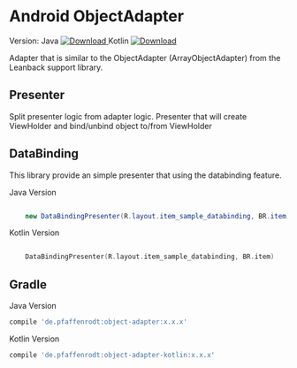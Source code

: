 Android ObjectAdapter
=====================
Version: 
Java [ ![Download](https://api.bintray.com/packages/pfaffenrodt/maven/android-object-adapter/images/download.svg) ](https://bintray.com/pfaffenrodt/maven/android-object-adapter/_latestVersion)
Kotlin [ ![Download](https://api.bintray.com/packages/pfaffenrodt/maven/android-kotlin-object-adapter/images/download.svg) ](https://bintray.com/pfaffenrodt/maven/android-kotlin-object-adapter/_latestVersion)

Adapter that is similar to the ObjectAdapter (ArrayObjectAdapter) from the Leanback support library.

## Presenter
Split presenter logic from adapter logic.
Presenter that will create ViewHolder and bind/unbind object to/from ViewHolder


## DataBinding
This library provide an simple presenter that using the databinding feature.

Java Version
```java

    new DataBindingPresenter(R.layout.item_sample_databinding, BR.item);

```

Kotlin Version
```kotlin

    DataBindingPresenter(R.layout.item_sample_databinding, BR.item)

```

## Gradle
Java Version
```gradle
compile 'de.pfaffenrodt:object-adapter:x.x.x'
```

Kotlin Version
```gradle
compile 'de.pfaffenrodt:object-adapter-kotlin:x.x.x'
```
